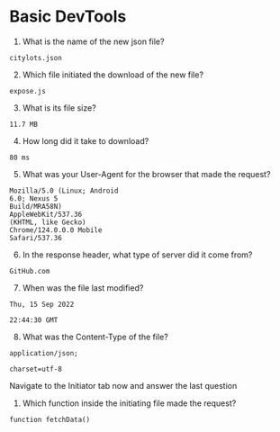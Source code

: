 # Basic DevTools

1. What is the name of the new json file?

`citylots.json`

2. Which file initiated the download of the new file?

`expose.js`

3. What is its file size?

`11.7 MB`

4. How long did it take to download?

`80 ms`

5. What was your User-Agent for the browser that made the request?

```
Mozilla/5.0 (Linux; Android
6.0; Nexus 5
Build/MRA58N)
AppleWebKit/537.36
(KHTML, like Gecko)
Chrome/124.0.0.0 Mobile
Safari/537.36 
```

6. In the response header, what type of server did it come from?

`GitHub.com`

7. When was the file last modified?

`Thu, 15 Sep 2022`

`22:44:30 GMT`

8. What was the Content-Type of the file?

`application/json;`

`charset=utf-8`

Navigate to the Initiator tab now and answer the last question

1. Which function inside the initiating file made the request?

 `function fetchData()`